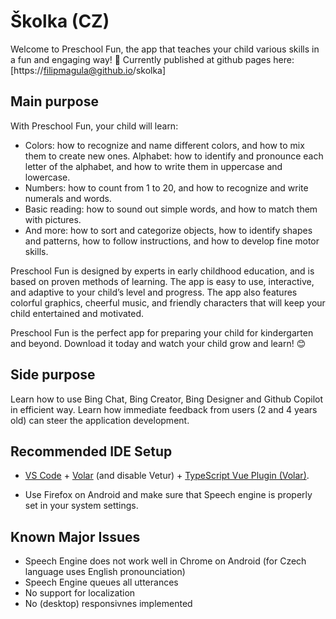 # Školka (CZ)

Welcome to Preschool Fun, the app that teaches your child various skills in a fun and engaging way! 🎉
Currently published at github pages here: [https://filipmagula@github.io/skolka]

## Main purpose
With Preschool Fun, your child will learn:

- Colors: how to recognize and name different colors, and how to mix them to create new ones.
Alphabet: how to identify and pronounce each letter of the alphabet, and how to write them in uppercase and lowercase.
- Numbers: how to count from 1 to 20, and how to recognize and write numerals and words.
- Basic reading: how to sound out simple words, and how to match them with pictures.
- And more: how to sort and categorize objects, how to identify shapes and patterns, how to follow instructions, and how to develop fine motor skills.

Preschool Fun is designed by experts in early childhood education, and is based on proven methods of learning. The app is easy to use, interactive, and adaptive to your child’s level and progress. The app also features colorful graphics, cheerful music, and friendly characters that will keep your child entertained and motivated.

Preschool Fun is the perfect app for preparing your child for kindergarten and beyond. Download it today and watch your child grow and learn! 😊

## Side purpose
Learn how to use Bing Chat, Bing Creator, Bing Designer and Github Copilot in efficient way. 
Learn how immediate feedback from users (2 and 4 years old) can steer the application development. 

## Recommended IDE Setup

- [VS Code](https://code.visualstudio.com/) + [Volar](https://marketplace.visualstudio.com/items?itemName=Vue.volar) (and disable Vetur) + [TypeScript Vue Plugin (Volar)](https://marketplace.visualstudio.com/items?itemName=Vue.vscode-typescript-vue-plugin).

- Use Firefox on Android and make sure that Speech engine is properly set in your system settings.

## Known Major Issues
- Speech Engine does not work well in Chrome on Android (for Czech language uses English pronounciation)
- Speech Engine queues all utterances
- No support for localization
- No (desktop) responsivnes implemented 

